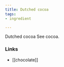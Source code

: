 ```yaml
---
title: Dutched cocoa
tags:
- ingredient

---
```

Dutched cocoa See cocoa.

### Links

* [[chocolate]]
